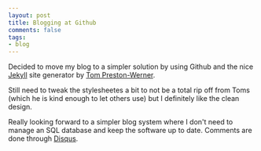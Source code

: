 ```yaml
---
layout: post
title: Blogging at Github
comments: false
tags:
- blog
---
```


Decided to move my blog to a simpler solution by using Github and the nice [Jekyll](http://github.com/mojombo/jekyll) site generator by [Tom Preston-Werner](http://tom.preston-werner.com/).

Still need to tweak the stylesheetes a bit to not be a total rip off from Toms (which he is kind enough to let others use) but I definitely like the clean design.

Really looking forward to a simpler blog system where I don't need to manage an SQL database and keep the software up to date. Comments are done through [Disqus](http://disqus.com).
